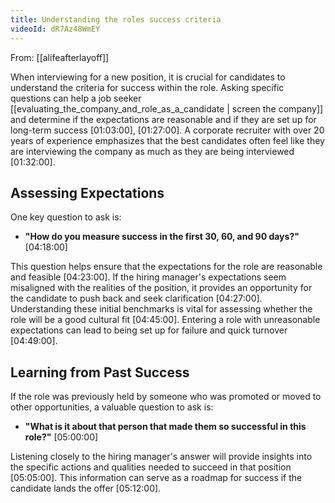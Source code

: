 ```yaml
---
title: Understanding the roles success criteria
videoId: dR7Az48WmEY
---
```


From: [[alifeafterlayoff]] <br/> 

When interviewing for a new position, it is crucial for candidates to understand the criteria for success within the role. Asking specific questions can help a job seeker [[evaluating_the_company_and_role_as_a_candidate | screen the company]] and determine if the expectations are reasonable and if they are set up for long-term success <a class="yt-timestamp" data-t="01:03:00">[01:03:00]</a>, <a class="yt-timestamp" data-t="01:27:00">[01:27:00]</a>. A corporate recruiter with over 20 years of experience emphasizes that the best candidates often feel like they are interviewing the company as much as they are being interviewed <a class="yt-timestamp" data-t="01:32:00">[01:32:00]</a>.

## Assessing Expectations

One key question to ask is:
*   **"How do you measure success in the first 30, 60, and 90 days?"** <a class="yt-timestamp" data-t="04:18:00">[04:18:00]</a>

This question helps ensure that the expectations for the role are reasonable and feasible <a class="yt-timestamp" data-t="04:23:00">[04:23:00]</a>. If the hiring manager's expectations seem misaligned with the realities of the position, it provides an opportunity for the candidate to push back and seek clarification <a class="yt-timestamp" data-t="04:27:00">[04:27:00]</a>. Understanding these initial benchmarks is vital for assessing whether the role will be a good cultural fit <a class="yt-timestamp" data-t="04:45:00">[04:45:00]</a>. Entering a role with unreasonable expectations can lead to being set up for failure and quick turnover <a class="yt-timestamp" data-t="04:49:00">[04:49:00]</a>.

## Learning from Past Success

If the role was previously held by someone who was promoted or moved to other opportunities, a valuable question to ask is:
*   **"What is it about that person that made them so successful in this role?"** <a class="yt-timestamp" data-t="05:00:00">[05:00:00]</a>

Listening closely to the hiring manager's answer will provide insights into the specific actions and qualities needed to succeed in that position <a class="yt-timestamp" data-t="05:05:00">[05:05:00]</a>. This information can serve as a roadmap for success if the candidate lands the offer <a class="yt-timestamp" data-t="05:12:00">[05:12:00]</a>.
